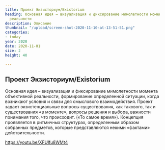 ```yaml
---
title: Проект Экзисториум/Existorium
heading: Основная идея – визуализация и фиксирование мимолетности момента объективной
  реальности
description: Описание
thumbnail: "/upload/screen-shot-2020-11-10-at-13-51-51.png"
categories:
- today
year: 2020
date: 2020-11-01
size: 2
height: 40

---
```

## **Проект Экзисториум/Existorium**

Основная идея – визуализация и фиксирование мимолетности момента объективной реальности, формирование определенной ситуации, когда возникают условия и связи для смыслового взаимодействия. Проект задает экзистенциальные вопросы существования, как такового, так и существования «в моменте», вопросы решения и выбора, важности понимания того, что происходит. («То самое время»). Концепция проявляется в ритмичных структурах, определенным образом собранных предметов, которые представляются некими «фактами» действительности.

<oembed>https://youtu.be/XFUlfu8WMt4</oembed>